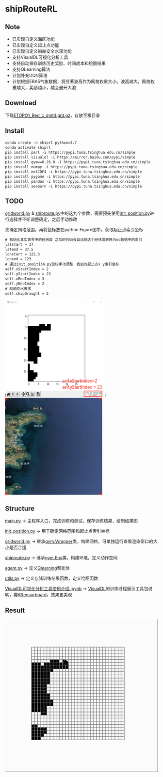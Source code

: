 # shipRouteRL

## Note

* 已实现自定义海区功能
* 已实现自定义起止点功能
* 已实现自定义船舶安全水深功能
* 支持VisualDL可视化分析工具
* 支持自动保存训练历史奖励、时间成本和绘图结果
* 支持QLearning算法
* 计划补充DQN算法
* 计划根据ERA5气象数据，将显著波高作为网格权重大小。波高越大，网格权重越大，奖励越小，越会避开大浪

## Download

下载[ETOPO1_Bed_c_gmt4.grd.gz](https://ngdc.noaa.gov/mgg/global/relief/ETOPO1/data/bedrock/cell_registered/netcdf/ETOPO1_Bed_c_gmt4.grd.gz)，存放至根目录

## Install
```
conda create -n shiprl python=3.7
conda activate shiprl
pip install parl -i https://pypi.tuna.tsinghua.edu.cn/simple
pip install visualdl -i https://mirror.baidu.com/pypi/simple
pip install gym==0.26.0 -i https://pypi.tuna.tsinghua.edu.cn/simple
pip install numpy -i https://pypi.tuna.tsinghua.edu.cn/simple
pip install netCDF4 -i https://pypi.tuna.tsinghua.edu.cn/simple
pip install pygame -i https://pypi.tuna.tsinghua.edu.cn/simple
pip install pandas -i https://pypi.tuna.tsinghua.edu.cn/simple
pip install seaborn -i https://pypi.tuna.tsinghua.edu.cn/simple
```

## TODO

[gridworld.py](https://github.com/shiningxy/shipRouteRL/blob/main/gridworld.py) & [shiproute.py](https://github.com/shiningxy/shipRouteRL/blob/main/shiproute.py)中的这九个参数，需要预先使用[init_position.py](https://github.com/shiningxy/shipRouteRL/blob/main/init_position.py)进行选择并不断调整确定，之后手动修改

先确定网格范围，再将鼠标放在python Figure图中，获取起止点索引坐标

```
# 初始化真实世界中的经纬度 之后的代码会自动将这个经纬度转换为nc数据中的索引
latstart = 37
latend = 37.5
lonstart = 122.5
lonend = 123
# 通过init_position.py鼠标手动调整，找到的起止点x y索引坐标
self.xStartIndex = 2
self.yStartIndex = 23
self.xEndIndex = 3
self.yEndIndex = 2
# 船舶吃水要求
self.shipDraught = 5
```
!<img src="img/fig1.png" width=320 height=320>
!<img src="img/fig2.png" width=320 height=320>


## Structure

[main.py](https://github.com/shiningxy/shipRouteRL/blob/main/main.py) -> 主程序入口，完成训练和测试，保存训练结果，绘制结果图

[init_position.py](https://github.com/shiningxy/shipRouteRL/blob/main/init_position.py) -> 用于确定网格范围和起止点索引坐标

[gridworld.py](https://github.com/shiningxy/shipRouteRL/blob/main/gridworld.py) -> 继承[gym.Wrapper](https://www.gymlibrary.dev/api/wrappers/)类，构建网格，可单独运行查看渲染窗口的大小是否合适

[shiproute.py]() -> 继承[gym.Env](https://www.gymlibrary.dev/api/core/#gym-env)类，构建环境，定义动作空间

[agent.py](https://github.com/shiningxy/shipRouteRL/blob/main/agent.py) -> 定义[Qlearning](https://datawhalechina.github.io/easy-rl/#/chapter3/chapter3?id=_342-q%e5%ad%a6%e4%b9%a0%ef%bc%9a%e5%bc%82%e7%ad%96%e7%95%a5%e6%97%b6%e5%ba%8f%e5%b7%ae%e5%88%86%e6%8e%a7%e5%88%b6)智能体

[utils.py](https://github.com/shiningxy/shipRouteRL/blob/main/utils.py) -> 定义存储训练结果函数，定义绘图函数

[VisualDL可视化分析工具使用介绍.ipynb](https://github.com/shiningxy/shipRouteRL/blob/main/VisualDL%E5%8F%AF%E8%A7%86%E5%8C%96%E5%88%86%E6%9E%90%E5%B7%A5%E5%85%B7%E4%BD%BF%E7%94%A8%E4%BB%8B%E7%BB%8D.ipynb) -> [VisualDL](https://github.com/PaddlePaddle/VisualDL/blob/develop/README_CN.md)的训练过程展示工具包说明，类似[tensorboard](https://tensorflow.google.cn/tensorboard?hl=zh-cn)，效果更美观

## Result

![结果动画展示](img/fig3.gif)
